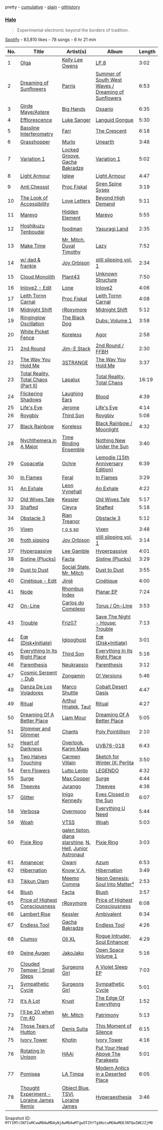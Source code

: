 pretty - [cumulative](/playlists/cumulative/37i9dQZF1DX5YyEO1dtgbR.md) - [plain](/playlists/plain/37i9dQZF1DX5YyEO1dtgbR) - [githistory](https://github.githistory.xyz/mackorone/spotify-playlist-archive/blob/main/playlists/plain/37i9dQZF1DX5YyEO1dtgbR)

### [Halo](https://open.spotify.com/playlist/37i9dQZF1DX5YyEO1dtgbR)

> Experimental electronic beyond the borders of tradition.

[Spotify](https://open.spotify.com/user/spotify) - 83,810 likes - 78 songs - 6 hr 21 min

| No. | Title | Artist(s) | Album | Length |
|---|---|---|---|---|
| 1 | [Olga](https://open.spotify.com/track/1jCOMWObV0nWG0qqjcPKwi) | [Kelly Lee Owens](https://open.spotify.com/artist/5eitAUlYmlha3LLWg7aBn5) | [LP.8](https://open.spotify.com/album/2nDuOMxIgxcimqobgE5veh) | 3:02 |
| 2 | [Dreaming of Sunflowers](https://open.spotify.com/track/1EWTNKqsTh5E4fndYQlor6) | [Parris](https://open.spotify.com/artist/438TWpixWUH0KLP6ARfymt) | [Summer of South West Waves / Dreaming of Sunflowers](https://open.spotify.com/album/1RPvFcEKK3NG1aMnEvXxMh) | 6:53 |
| 3 | [Girde Maye/Astere](https://open.spotify.com/track/7om1pOBGjSXTl2KxzdKOTo) | [Big Hands](https://open.spotify.com/artist/3w0whvn4zBddjZ9zVUZb7D) | [Ossario](https://open.spotify.com/album/3HJaXqSqKd9xDpSHR7nehT) | 6:35 |
| 4 | [Efflorescence](https://open.spotify.com/track/2ZIv64u8EDj0BjecR7IaB2) | [Luke Sanger](https://open.spotify.com/artist/6rCLSvQw54lPJfibDyFZcG) | [Languid Gongue](https://open.spotify.com/album/3h6haEyUYaLtJeEKxLce2s) | 5:30 |
| 5 | [Bassline Interferometry](https://open.spotify.com/track/2uouZv9rjjl4FkSs5jSkhc) | [Farr](https://open.spotify.com/artist/4g1i2rawu8DMMji6pdrz9o) | [The Crescent](https://open.spotify.com/album/7JvSQNRWplt2BlmIqEv3pS) | 6:18 |
| 6 | [Grasshopper](https://open.spotify.com/track/06jumlCYVUzuHefnbohCfd) | [Murlo](https://open.spotify.com/artist/1bm1m4DNLeL1gCr38NzhmD) | [Unearth](https://open.spotify.com/album/08NNSBas6krmsLoQITzZZv) | 3:48 |
| 7 | [Variation 1](https://open.spotify.com/track/0y34zcPDmNB5fIptbUNOc8) | [Locked Groove](https://open.spotify.com/artist/0Dc7CbTE5mcvrprttS6GDs), [Gacha Bakradze](https://open.spotify.com/artist/6dZmlzI1H5SGdkQ8dWRY76) | [Variation 1](https://open.spotify.com/album/64EMT2XiXfy8OFs3CTHfsp) | 5:02 |
| 8 | [Light Armour](https://open.spotify.com/track/1Qd2o36ruw5tdNTsgtE89f) | [Iglew](https://open.spotify.com/artist/7losew6I5eFiELv8kHRk1x) | [Light Armour](https://open.spotify.com/album/5wNGOtIADF2QimGHCCnvOh) | 4:47 |
| 9 | [Anti Chessst](https://open.spotify.com/track/02oaq3LWUIYXfpnzHu2cZN) | [Proc Fiskal](https://open.spotify.com/artist/1eFFmUlWRIvt26lnUzdduk) | [Siren Spine Sysex](https://open.spotify.com/album/0FDd0owsYvpGVuUTalsuHS) | 3:19 |
| 10 | [The Look of Accessibility](https://open.spotify.com/track/33zJbabn0yQiT6RUY5lit8) | [Love Letters](https://open.spotify.com/artist/1ALDJWUSGEnfpul5JCtjbD) | [Beyond High Demand](https://open.spotify.com/album/3cSxAbJAYn4D7ud12tNOSr) | 5:11 |
| 11 | [Marevo](https://open.spotify.com/track/3NB7kEOPVtxoTfcNt8yUOk) | [Hidden Element](https://open.spotify.com/artist/07HMFXUTyJBf7XRsSCNIrk) | [Marevo](https://open.spotify.com/album/0BYmdjgYsMaXUeyz7z8SDg) | 5:55 |
| 12 | [Hoshikuzu Tenboudai](https://open.spotify.com/track/4KXBdopxHq9KVemwpazP4q) | [foodman](https://open.spotify.com/artist/4e8VeCyfFRBL1e06oGg1dR) | [Yasuragi Land](https://open.spotify.com/album/3X6y43KU2Rl8dFEMt76aow) | 2:35 |
| 13 | [Make Time](https://open.spotify.com/track/1j2THCxsMI94qVtYTCsqUI) | [Mr\. Mitch](https://open.spotify.com/artist/2XiGESIh2E2ockoVUG4NGv), [Duval Timothy](https://open.spotify.com/artist/4t5XnkAKxcaYcDXI726A4Y) | [Lazy](https://open.spotify.com/album/0zhSE1Ph8iR7K2O0ne8NDh) | 7:52 |
| 14 | [w/ dad & frankie](https://open.spotify.com/track/6A7qrH7MKZaNZ9AUST0MQp) | [Joy Orbison](https://open.spotify.com/artist/0aIpJqqTLf683ojWREc5lg) | [still slipping vol\. 1](https://open.spotify.com/album/5atrOg1aO4d5KEcYo4UBIA) | 2:34 |
| 15 | [Cloud Monolith](https://open.spotify.com/track/1FqpWvcB1OI0Bu9EKfqFvU) | [Plant43](https://open.spotify.com/artist/1Knqr98gY1JxSElifR2aNW) | [Unknown Structure](https://open.spotify.com/album/17PkXX1GEZnmKbSa6yU49z) | 7:50 |
| 16 | [Inlove2 \- Edit](https://open.spotify.com/track/5E2gMJ9KAbaVAscQ20N7Xk) | [Lone](https://open.spotify.com/artist/5wZOrGWdg4hq7KIRMupJdI) | [Inlove2](https://open.spotify.com/album/7L3eq511jN3Avxa2W4KLzP) | 4:06 |
| 17 | [Leith Tornn Carnal](https://open.spotify.com/track/0IqVaR2qBKCJR1CTiwkRkm) | [Proc Fiskal](https://open.spotify.com/artist/1eFFmUlWRIvt26lnUzdduk) | [Leith Tornn Carnal](https://open.spotify.com/album/4jLLZsUlWXuo3OS5HpLbxa) | 4:08 |
| 18 | [Midnight Shift](https://open.spotify.com/track/7prfaRBYep3c2sDfpKWGlS) | [rRoxymore](https://open.spotify.com/artist/559oW3wcVAW5tcL1DQniyf) | [Midnight Shift](https://open.spotify.com/album/7LWahcOy2qcTH9YvWOOIB6) | 5:12 |
| 19 | [Ringinglow Oscillation](https://open.spotify.com/track/6u9P4TywnzUBclpceGqlHE) | [The Black Dog](https://open.spotify.com/artist/7qdsk0UXx2jCX7jbp6rxeq) | [Dubs: Volume 1](https://open.spotify.com/album/2niP4AM8tXCckxfN3fX9du) | 3:58 |
| 20 | [White Picket Fence](https://open.spotify.com/track/3Jl1wfkdpzqlX9HdIgrOSM) | [Koreless](https://open.spotify.com/artist/3TsEEdpuuCN1G0dPxV4uOA) | [Agor](https://open.spotify.com/album/2mFlkozkxXwCdQgztSucRz) | 2:58 |
| 21 | [2nd Round](https://open.spotify.com/track/47aIlnjYCoc2JOEOCe2AXy) | [Jim\-E Stack](https://open.spotify.com/artist/4GmataFSHOSQWxuuUX57Bh) | [2nd Round / FFBH](https://open.spotify.com/album/7nreaITfEOxOavaPVm16an) | 2:30 |
| 22 | [The Way You Hold Me](https://open.spotify.com/track/64lsUto35QFrB6zpXWaOf2) | [3STRANGE](https://open.spotify.com/artist/4H9nlRIz8akpjJurwlFf6i) | [The Way You Hold Me](https://open.spotify.com/album/7BVPlloQ8udP1RuXwC6jF6) | 3:37 |
| 23 | [Total Reality, Total Chaos \(Part II\)](https://open.spotify.com/track/5AV0WvpgjbVfBddrcxnlXd) | [Lapalux](https://open.spotify.com/artist/46Ce0QmI1mE2bl5VQ4P9N8) | [Total Reality, Total Chaos](https://open.spotify.com/album/4EaLkzfVkLqVNOic2UZr4N) | 16:19 |
| 24 | [Flickering Shadows](https://open.spotify.com/track/7p184ALKyLhtJb8IhmX8qy) | [Laughing Ears](https://open.spotify.com/artist/459p6MR7jigJ8AuqdSYMoj) | [Blood](https://open.spotify.com/album/4ONOBiVS1bbOzYo05uVgT8) | 4:39 |
| 25 | [Life's Eye](https://open.spotify.com/track/42P7N4JchhebdIP85o1J9H) | [Jerome](https://open.spotify.com/artist/2nBW1boUyewDzaMao8BrtJ) | [Life's Eye](https://open.spotify.com/album/58IHisBAnBd1yi2UTivpGr) | 4:14 |
| 26 | [Roygbiv](https://open.spotify.com/track/06teMXvgw1V8HP3wIfoMUm) | [Third Son](https://open.spotify.com/artist/3V0CkmupRFH97LSOafzfbc) | [Roygbiv](https://open.spotify.com/album/2l1FDimk3Ps9g404lYOsjr) | 5:08 |
| 27 | [Black Rainbow](https://open.spotify.com/track/35fdFuD916UVSJ9BBAlMt4) | [Koreless](https://open.spotify.com/artist/3TsEEdpuuCN1G0dPxV4uOA) | [Black Rainbow / Moonlight](https://open.spotify.com/album/3OJZNp1l2uBQWXa0YTujmA) | 4:32 |
| 28 | [Nychthemera in A Major](https://open.spotify.com/track/1VXkNxE0szN2MNsk4x7P8C) | [Time Binding Ensemble](https://open.spotify.com/artist/3J38y27gYbg3Nea2kHAOsC) | [Nothing New Under the Sun](https://open.spotify.com/album/1jfzhXPBdOKHgWN8NyIZPt) | 3:40 |
| 29 | [Copacetia](https://open.spotify.com/track/1VEO3XUn4W2dCCB0mCA5DG) | [Ochre](https://open.spotify.com/artist/0OmHDBh5styCXDWKwz58Ts) | [Lemodie \(15th Anniversary Edition\)](https://open.spotify.com/album/6vmNIGqZ4J7UGGIbAMpt8o) | 6:39 |
| 30 | [In Flames](https://open.spotify.com/track/7tKquE5yFjw4p7Oev98FE8) | [Feral](https://open.spotify.com/artist/5DsrGhHrqGPbRsU93R9H5A) | [In Flames](https://open.spotify.com/album/5HEnjjuO3omOyLR158m9qi) | 3:29 |
| 31 | [An Exhale](https://open.spotify.com/track/1Cdi1HIK4bJD3F8HGKZDQQ) | [Leon Vynehall](https://open.spotify.com/artist/2o7L9DNcmzocYll1o0GGTU) | [An Exhale](https://open.spotify.com/album/2F3zesjbloU1HZUh2uqUYs) | 4:22 |
| 32 | [Old Wives Tale](https://open.spotify.com/track/6P5mzQQddhBUa4EE3n6Zlu) | [Kessler](https://open.spotify.com/artist/3p0aq3vKGFP6N7rDc0UhJC) | [Old Wives Tale](https://open.spotify.com/album/1rM2WHjFo4m9P3McADxcC8) | 5:17 |
| 33 | [Shafted](https://open.spotify.com/track/3S9qbZmAsQS1wAwafAV5mT) | [Cleyra](https://open.spotify.com/artist/6M4BbcSta78oGBZu6TtGyE) | [Shafted](https://open.spotify.com/album/0Ck52zaGqJB1cUUBs1O5E0) | 5:18 |
| 34 | [Obstacle 3](https://open.spotify.com/track/5QhANWI0Y92nrUezCV4wUm) | [Rian Treanor](https://open.spotify.com/artist/6un6trkuuP46AZM0kkY8Yx) | [Obstacle 3](https://open.spotify.com/album/6o66Hm4d9kxKv0mdBk2y0O) | 5:12 |
| 35 | [Vixen](https://open.spotify.com/track/2pb6ojnggCASqe3AWA1Ty2) | [r o s so](https://open.spotify.com/artist/1gpMfVmjQR8tj5k0LWZ6Qx) | [Vixen](https://open.spotify.com/album/3EQfecdYQko209sbSGCN8O) | 3:48 |
| 36 | [froth sipping](https://open.spotify.com/track/0SKe7Wfpo8a2QKozSernPR) | [Joy Orbison](https://open.spotify.com/artist/0aIpJqqTLf683ojWREc5lg) | [still slipping vol\. 1](https://open.spotify.com/album/5atrOg1aO4d5KEcYo4UBIA) | 3:14 |
| 37 | [Hyperpassive](https://open.spotify.com/track/2mkoI2EpQZvm2cy9V1DMjW) | [Lee Gamble](https://open.spotify.com/artist/7rAD9Ws0ihREeDmgPS2ZL8) | [Hyperpassive](https://open.spotify.com/album/6bLfNCqiiePc600uTbJpV5) | 4:01 |
| 38 | [Sistine \(Plucks\)](https://open.spotify.com/track/1cU2mzy2qMALRP53VJszzx) | [Facta](https://open.spotify.com/artist/5qdAJ2QyXRasXUmyesONEn) | [Sistine \(Plucks\)](https://open.spotify.com/album/2q6v3ilegZlsSg04Hoc4Gg) | 3:29 |
| 39 | [Dust to Dust](https://open.spotify.com/track/0B8UGOBycajwx1w4KLp3nr) | [Social State](https://open.spotify.com/artist/4GBHW2hqb9GQEPNGKhFZo3), [Mr\. Mitch](https://open.spotify.com/artist/2XiGESIh2E2ockoVUG4NGv) | [Dust to Dust](https://open.spotify.com/album/2YGRf7iZAnDA4oHrUREx9S) | 3:55 |
| 40 | [Cinétique \- Edit](https://open.spotify.com/track/1jRdRoJqx2s6v4T5VZM41C) | [Jinjé](https://open.spotify.com/artist/59ceK8A6RxzUQZF05aXezk) | [Cinétique](https://open.spotify.com/album/36j2hkJhjKKiGDu6IRT9Vr) | 4:00 |
| 41 | [Node](https://open.spotify.com/track/3nl1xQyRdjGkc85I92EBac) | [Rhombus Index](https://open.spotify.com/artist/0Uld6wwtj0uNmhItPuZp2H) | [Planar EP](https://open.spotify.com/album/0d9VoYD8bZjuLMImq5Pqbh) | 7:24 |
| 42 | [On\-Line](https://open.spotify.com/track/356mCkfTkc75lPlPxAsKFU) | [Carlos do Complexo](https://open.spotify.com/artist/6ub5DtvWZmTMiIuKMf0Bi2) | [Torus / On\-Line](https://open.spotify.com/album/1hIdgjyTLTzxUb2KuoFoHP) | 3:53 |
| 43 | [Trouble](https://open.spotify.com/track/6nhUxgNa071Y79ihXy8K1c) | [Friz07](https://open.spotify.com/artist/39HPoPdSDDc9nJO6d3mOZR) | [Save The Night \- House: Trouble](https://open.spotify.com/album/4WyBZhrBG7FJTKXFRBLRf6) | 7:13 |
| 44 | [Eœ \(Disk•Initiate\)](https://open.spotify.com/track/7C3vZyZBMcSvUqJsk2p1Xn) | [Iglooghost](https://open.spotify.com/artist/7LCDnUQYE07fnKbo46SVLB) | [Eœ \(Disk•Initiate\)](https://open.spotify.com/album/6s7E7ojCndNUYt8mTF4JIv) | 3:01 |
| 45 | [Everything In Its Right Place](https://open.spotify.com/track/4hIjfcWeaUIg5JIgFsqyXj) | [Third Son](https://open.spotify.com/artist/3V0CkmupRFH97LSOafzfbc) | [Everything In Its Right Place](https://open.spotify.com/album/0IyUMNyvIsMMm1v6WyQ2oQ) | 5:16 |
| 46 | [Parenthesis](https://open.spotify.com/track/75cgKglcEvg8GLXkWEIzTE) | [Neukrapsio](https://open.spotify.com/artist/61Z4ARbgYmgk3nsXcyazoa) | [Parenthesis](https://open.spotify.com/album/5eqyNKSdpiq17jzg8R3Hoy) | 3:12 |
| 47 | [Cosmic Serpent \- Dub](https://open.spotify.com/track/38mnl6h9zf6ByndcoRkujW) | [Zongamin](https://open.spotify.com/artist/3GpAL7oEFD37IJDOOiirqy) | [O! Versions](https://open.spotify.com/album/3VTa5w9IrSNqd1MxejXFlu) | 5:46 |
| 48 | [Danza De Los Voladores](https://open.spotify.com/track/7AMd50Vj47dYILtOfyPa7w) | [Marco Shuttle](https://open.spotify.com/artist/2DqPerh6whhlts8Pb0BUJi) | [Cobalt Desert Oasis](https://open.spotify.com/album/59kK8eHUyg1Cz411CSNfQT) | 4:47 |
| 49 | [Ritual](https://open.spotify.com/track/1fiLAzFX7J5cfsOqe5Hm3U) | [Arthur Hnatek](https://open.spotify.com/artist/7iKMlMMzSb9jVQDwygYlOT), [Taut](https://open.spotify.com/artist/414TcEcyOyBiJu8cRdKrxE) | [Ritual](https://open.spotify.com/album/3CJw1Ly9KaVZyZQCcLmump) | 4:27 |
| 50 | [Dreaming Of A Better Place](https://open.spotify.com/track/72QkLvjQpIhPrmmaR4KjjY) | [Liam Mour](https://open.spotify.com/artist/5XaT1otgH5hpyqjkDbt8d0) | [Dreaming Of A Better Place](https://open.spotify.com/album/5gcWBRhHDFlTwrDzaIDivg) | 5:05 |
| 51 | [Shimmer and Glimmer](https://open.spotify.com/track/4ij6tfkN13bt1jfWGWXg9S) | [Chants](https://open.spotify.com/artist/1bboGoBc0rr3oXFdFlAjSC) | [Poly Pointillism](https://open.spotify.com/album/66zkrppo8OPQq9kMhxhzp0) | 2:10 |
| 52 | [Heart of Darkness](https://open.spotify.com/track/5Ax3jEG6VsLbDEXVrmdSNB) | [Overlook](https://open.spotify.com/artist/3rkCIOMxodtXwWH17WoH1b), [Karim Maas](https://open.spotify.com/artist/6oxrR6cq85sqyD9RJK5RBY) | [UVB76\-018](https://open.spotify.com/album/0u3aRSYNf9dV1DDTkyATr1) | 6:43 |
| 53 | [Two Halves Touching](https://open.spotify.com/track/63Ra6rlO5ybbsEDWOQ395S) | [Carmen Villain](https://open.spotify.com/artist/4Ps6q34DtWOueT2tJtwE5l) | [Sketch for Winter IX: Perlita](https://open.spotify.com/album/4v9uUlcfLWHzhZfmoTjAz8) | 3:50 |
| 54 | [Fern Flowers](https://open.spotify.com/track/60jGfXjxMVaCtuPiDN81qx) | [Lutto Lento](https://open.spotify.com/artist/5u7ZnbVxxcImkr5fx8GJta) | [LEGENDO](https://open.spotify.com/album/62N0giCXIgepaMQl864MIk) | 4:32 |
| 55 | [Surge](https://open.spotify.com/track/6g0TV5mLWMBQWTeDVSNGmp) | [Max Cooper](https://open.spotify.com/artist/0WSSKmoRbxqLf3MnXInQ2J) | [Surge](https://open.spotify.com/album/2qDP6JVB5FksPqvFJ4xnEs) | 4:44 |
| 56 | [Theeves](https://open.spotify.com/track/21akbV3wXyKaD37ogldlzB) | [Jurango](https://open.spotify.com/artist/3yYwPy49Jy9zvElS6bsfxo) | [Theeves](https://open.spotify.com/album/3hvtDPoc9bAZBwBaVMJRZ9) | 4:38 |
| 57 | [Glitter](https://open.spotify.com/track/2yeQcrKMvMELwJ1u6LUpwZ) | [Inigo Kennedy](https://open.spotify.com/artist/4UiRPifoPfW3sozAElsHYe) | [Eyes Closed in the Sun](https://open.spotify.com/album/0qqyOvdptTiXKRZZLYq4ea) | 6:07 |
| 58 | [Verbosa](https://open.spotify.com/track/6ybeIUtQkVEs0hxVXqWIS1) | [Overmono](https://open.spotify.com/artist/01PnN11ovfen6xUOHfNpn3) | [Everything U Need](https://open.spotify.com/album/7zCEWeGOc8Ac9UKgLM0mKq) | 5:44 |
| 59 | [Woah](https://open.spotify.com/track/44UJiD8fCGMThu9po83lQr) | [VTSS](https://open.spotify.com/artist/0zo109NM3S7CqHpvlXwqEN) | [Woah](https://open.spotify.com/album/4O7A8PZimfssTEUOM7nxvE) | 5:03 |
| 60 | [Pixie Ring](https://open.spotify.com/track/1dpUCzuT5fFQRxhTuTiTjI) | [galen tipton](https://open.spotify.com/artist/4yk43MhqPWsrrzoRyoMZhv), [diana starshine](https://open.spotify.com/artist/2i7HtVZgy9BmqgUqZ9NA3L), [N\. Hell](https://open.spotify.com/artist/65Lo1Ijr8pT2vwQhWxD74O), [Junior Astronaut](https://open.spotify.com/artist/3ctsRe9vT9ehY8ppn5kUn1) | [Pixie Ring](https://open.spotify.com/album/5r06eodyrryQegLUF8iIPA) | 3:03 |
| 61 | [Amanecer](https://open.spotify.com/track/1UjzghodhJRO6HQMhXqeSn) | [Owanj](https://open.spotify.com/artist/1xuXD4yE4sSsM3F9V7Dgtl) | [Azum](https://open.spotify.com/album/6upxgizQHiBLIv6MCeSzsP) | 6:53 |
| 62 | [Hibernation](https://open.spotify.com/track/0dykLer4S5oYGFhu1oH1XS) | [Know V.A.](https://open.spotify.com/artist/6CgH8qDt4MWQSO8RfI2z8R) | [Hibernation](https://open.spotify.com/album/312rCFSj1Nm77F4SBNcyai) | 3:49 |
| 63 | [Tikkun Olam](https://open.spotify.com/track/4uzkkLpiJXVswYUdU2uiHH) | [Meemo Comma](https://open.spotify.com/artist/46fSsw6Lx6s1kvYGnb4pnd) | [Neon Genesis: Soul Into Matter²](https://open.spotify.com/album/31ToNV27dxPMXiF6EsAqcN) | 2:53 |
| 64 | [Blush](https://open.spotify.com/track/24KzywRHnZa1YLDEbyd2s2) | [Facta](https://open.spotify.com/artist/5qdAJ2QyXRasXUmyesONEn) | [Blush](https://open.spotify.com/album/59dZbb8QdAs0OCaYEyr8hM) | 3:57 |
| 65 | [Price of Highest Consciousness](https://open.spotify.com/track/56Mb7S3hgCT3oie2GbM9dm) | [rRoxymore](https://open.spotify.com/artist/559oW3wcVAW5tcL1DQniyf) | [Price of Highest Consciousness](https://open.spotify.com/album/4wotpxNM5NFORIjF6GX7ok) | 6:08 |
| 66 | [Lambert Rise](https://open.spotify.com/track/7txXvBBhA0YB5L3Bopg5e8) | [Kessler](https://open.spotify.com/artist/3p0aq3vKGFP6N7rDc0UhJC) | [Ambivalent](https://open.spotify.com/album/7dZYB94TjHB1Kub44SK9j9) | 6:34 |
| 67 | [Endless Tool](https://open.spotify.com/track/5Ov7EoWpEzoTOuEflf4Ix9) | [Gacha Bakradze](https://open.spotify.com/artist/6dZmlzI1H5SGdkQ8dWRY76) | [Endless Tool](https://open.spotify.com/album/0KHbmUaQNUPVdpb002HuaZ) | 4:26 |
| 68 | [Clumsy](https://open.spotify.com/track/3d92FCgZE6uuoU4jEva3Ag) | [Oli XL](https://open.spotify.com/artist/3L3ejltt5dmjXkES4YSGKX) | [Rogue Intruder, Soul Enhancer](https://open.spotify.com/album/52GOU9y2iRNuZFSHZ5hp9E) | 4:29 |
| 69 | [Deine Augen](https://open.spotify.com/track/5RkjwEQviBKkVDisjJbVSJ) | [JakoJako](https://open.spotify.com/artist/2ROWhaqtdj8ztIxWekIW4E) | [Open Space Volume 1](https://open.spotify.com/album/7dAYdoahzW8oZgSGHWpfNP) | 5:16 |
| 70 | [Clouded Temper \| Small Steps](https://open.spotify.com/track/3V0M0Sw0xNb6p4k8gxhAex) | [Surgeons Girl](https://open.spotify.com/artist/7CXSuH40c4n4hVbP1JDBFP) | [A Violet Sleep EP](https://open.spotify.com/album/2Sean6tGeNquVJS5jIHxMn) | 7:03 |
| 71 | [Sympathetic Cycle](https://open.spotify.com/track/7xqA2LMreNRVdxxX3Ant5v) | [Surgeons Girl](https://open.spotify.com/artist/7CXSuH40c4n4hVbP1JDBFP) | [Sympathetic Cycle](https://open.spotify.com/album/2wQR6WKiEKoEFYV7caqzAf) | 5:01 |
| 72 | [It’s A Lot](https://open.spotify.com/track/73KoHFtH40JvEGCtFi0UIN) | [Krust](https://open.spotify.com/artist/6WPeOlm3f3UGoO1l6OPOUO) | [The Edge Of Everything](https://open.spotify.com/album/4DeB6ku3F7xSVhgqc4PxKO) | 1:52 |
| 73 | [I'll be 20 when I'm 40](https://open.spotify.com/track/4x47gRjGYRRiDGhbdtpnCs) | [Mr\. Mitch](https://open.spotify.com/artist/2XiGESIh2E2ockoVUG4NGv) | [Patrimony](https://open.spotify.com/album/7olQu6AkixLOum1nfMkZvf) | 5:13 |
| 74 | [Those Tears of Hutton](https://open.spotify.com/track/49WbV4XtJ5QWJd2m5UrwSg) | [Denis Sulta](https://open.spotify.com/artist/7cDu9zG1gVQrMdSGBAhzvn) | [This Moment of Silence](https://open.spotify.com/album/6Zj6qfpTfQCmlyajevOM8z) | 6:15 |
| 75 | [Ivory Tower](https://open.spotify.com/track/6wbL5eyp7LerIEvebgtsb5) | [Khotin](https://open.spotify.com/artist/0q2WkTHTEczNf8wNq6MBRk) | [Ivory Tower](https://open.spotify.com/album/22yVOJ4y3mYqQejQhZ9aRP) | 4:16 |
| 76 | [Rotating In Unison](https://open.spotify.com/track/38x5k5FN5X7rtrN3WyxcA1) | [HAAi](https://open.spotify.com/artist/0pkLgeB9j465x1QB2kRoy4) | [Put Your Head Above The Parakeets](https://open.spotify.com/album/6d1CSnZChE0mkkVvRFlKVH) | 5:01 |
| 77 | [Pomisea](https://open.spotify.com/track/5ZTLEuxMIVieBhFD4nBIsY) | [LA Timpa](https://open.spotify.com/artist/5Q6ahJqmdN5iYXkTujJIkC) | [Modern Antics in a Deserted Place](https://open.spotify.com/album/2yAbgYcYrEKDDVedvlH7nb) | 6:05 |
| 78 | [Thought Experiment \- Loraine James Remix](https://open.spotify.com/track/1lbqiwOSEWdVwcdIXK4hRz) | [Object Blue](https://open.spotify.com/artist/51rzklJj6mqBOEXOiOPqY7), [TSVI](https://open.spotify.com/artist/0uea1sBqx37JwQznLWxqeE), [Loraine James](https://open.spotify.com/artist/536qHynzDH1QviwhWY9dE3) | [Hyperaesthesia](https://open.spotify.com/album/7MMVkvgcdFU1UfTku36YW0) | 3:46 |

Snapshot ID: `MTY1MTc5NTIwMCwwMDAwMDAyNjAwMDAwMTgwOTZhYTg4NzcwMDAwMDE3NTQwZWE2ZjM0`
